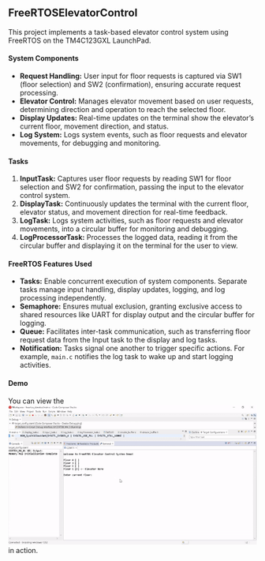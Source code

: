 ## FreeRTOSElevatorControl

This project implements a task-based elevator control system using FreeRTOS on the TM4C123GXL LaunchPad.

#### System Components
- **Request Handling:** User input for floor requests is captured via SW1 (floor selection) and SW2 (confirmation), ensuring accurate request processing.
- **Elevator Control:** Manages elevator movement based on user requests, determining direction and operation to reach the selected floor.
- **Display Updates:** Real-time updates on the terminal show the elevator’s current floor, movement direction, and status.
- **Log System:** Logs system events, such as floor requests and elevator movements, for debugging and monitoring.

#### Tasks
1. **InputTask:** Captures user floor requests by reading SW1 for floor selection and SW2 for confirmation, passing the input to the elevator control system.
2. **DisplayTask:** Continuously updates the terminal with the current floor, elevator status, and movement direction for real-time feedback.
3. **LogTask:** Logs system activities, such as floor requests and elevator movements, into a circular buffer for monitoring and debugging.
4. **LogProcessorTask:** Processes the logged data, reading it from the circular buffer and displaying it on the terminal for the user to view.

#### FreeRTOS Features Used
- **Tasks:** Enable concurrent execution of system components. Separate tasks manage input handling, display updates, logging, and log processing independently.
- **Semaphore:** Ensures mutual exclusion, granting exclusive access to shared resources like UART for display output and the circular buffer for logging.
- **Queue:** Facilitates inter-task communication, such as transferring floor request data from the Input task to the display and log tasks.
- **Notification:** Tasks signal one another to trigger specific actions. For example, `main.c` notifies the log task to wake up and start logging activities.

#### Demo
You can view the ![Elevator Control Demo](./freertos_elev_demo.gif) in action.
